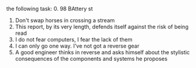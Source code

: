 the following task:
0. 98 BAttery st
1. Don't swap horses in crossing a stream
2. This report, by its very length, defends itself against the risk of being read
3. I do not fear computers, I fear the lack of them
4. I can only go one way. I've not got a reverse gear
5. A good engineer thinks in reverse and asks himself about the stylistic consequences of the components and systems he proposes
